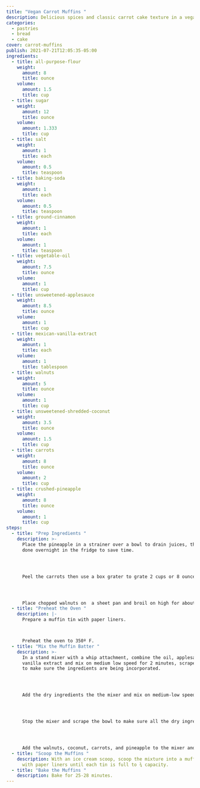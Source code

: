 ```yaml
---
title: "Vegan Carrot Muffins "
description: Delicious spices and classic carrot cake texture in a vegan muffin
categories:
  - pastries
  - bread
  - cake
cover: carrot-muffins
publish: 2021-07-21T12:05:35-05:00
ingredients:
  - title: all-purpose-flour
    weight:
      amount: 8
      title: ounce
    volume:
      amount: 1.5
      title: cup
  - title: sugar
    weight:
      amount: 12
      title: ounce
    volume:
      amount: 1.333
      title: cup
  - title: salt
    weight:
      amount: 1
      title: each
    volume:
      amount: 0.5
      title: teaspoon
  - title: baking-soda
    weight:
      amount: 1
      title: each
    volume:
      amount: 0.5
      title: teaspoon
  - title: ground-cinnamon
    weight:
      amount: 1
      title: each
    volume:
      amount: 1
      title: teaspoon
  - title: vegetable-oil
    weight:
      amount: 7.5
      title: ounce
    volume:
      amount: 1
      title: cup
  - title: unsweetened-applesauce
    weight:
      amount: 8.5
      title: ounce
    volume:
      amount: 1
      title: cup
  - title: mexican-vanilla-extract
    weight:
      amount: 1
      title: each
    volume:
      amount: 1
      title: tablespoon
  - title: walnuts
    weight:
      amount: 5
      title: ounce
    volume:
      amount: 1
      title: cup
  - title: unsweetened-shredded-coconut
    weight:
      amount: 3.5
      title: ounce
    volume:
      amount: 1.5
      title: cup
  - title: carrots
    weight:
      amount: 8
      title: ounce
    volume:
      amount: 2
      title: cup
  - title: crushed-pineapple
    weight:
      amount: 8
      title: ounce
    volume:
      amount: 1
      title: cup
steps:
  - title: "Prep Ingredients "
    description: >-
      Place the pineapple in a strainer over a bowl to drain juices, this can be
      done overnight in the fridge to save time.




      Peel the carrots then use a box grater to grate 2 cups or 8 ounces worth of carrots, this was 2 large carrots for me.




      Place chopped walnuts on  a sheet pan and broil on high for about 5 minutes or until they become aromatic.
  - title: "Preheat the Oven "
    description: |-
      Prepare a muffin tin with paper liners.



      Preheat the oven to 350º F.
  - title: "Mix the Muffin Batter "
    description: >-
      In a stand mixer with a whip attachment, combine the oil, applesauce, and
      vanilla extract and mix on medium low speed for 2 minutes, scrape the bowl
      to make sure the ingredients are being incorporated.




      Add the dry ingredients the the mixer and mix on medium-low speed until it looks like the mixture looks to be 75% done, it should look a bit lumpy with some dry patches.




      Stop the mixer and scrape the bowl to make sure all the dry ingredients are blended.




      Add the walnuts, coconut, carrots, and pineapple to the mixer and mix on low speed for 2 minutes.
  - title: "Scoop the Muffins "
    description: With an ice cream scoop, scoop the mixture into a muffin tin lined
      with paper liners until each tin is full to ¾ capacity.
  - title: "Bake the Muffins "
    description: Bake for 25-28 minutes.
---
```

